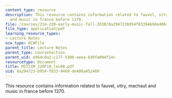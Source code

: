```yaml
---
content_type: resource
description: This resource contains information related to fauvel, vitry, machaut
  and music in france before 1370.
file: /courses/21m-220-early-music-fall-2010/8a294723b954f8339469de406a452469_MIT21M_220F10_lec08.pdf
file_type: application/pdf
learning_resource_types:
- Lecture Notes
ocw_type: OCWFile
parent_title: Lecture Notes
parent_type: CourseSection
parent_uid: e964c0a2-c177-530b-eeea-6d9fa004f14c
resourcetype: Document
title: MIT21M_220F10_lec08.pdf
uid: 8a294723-b954-f833-9469-de406a452469
---
```

This resource contains information related to fauvel, vitry, machaut and music in france before 1370.

